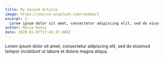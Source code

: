 ```yaml
---
title: My Second Article
image: https://source.unsplash.com/random/2
excerpt: |-
  Lorem ipsum dolor sit amet, consectetur adipiscing elit, sed do eiusmod tempor incididunt ut labore et dolore magna aliqua.
author: Mario Rossi
date: 2020-01-07T17:43:37.669Z
---
```


Lorem ipsum dolor sit amet, consectetur adipiscing elit, sed do eiusmod tempor incididunt ut labore et dolore magna aliqua.
